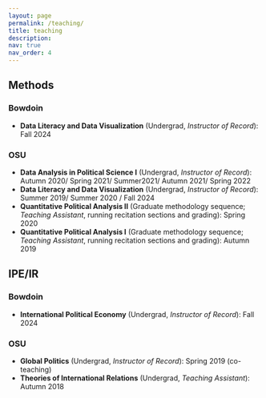 ```yaml
---
layout: page
permalink: /teaching/
title: teaching
description: 
nav: true
nav_order: 4
---
```


## Methods
### Bowdoin 
  - **Data Literacy and Data Visualization** (Undergrad, *Instructor of Record*): Fall 2024
### OSU 
  - **Data Analysis in Political Science I** (Undergrad, *Instructor of Record*): Autumn 2020/ Spring 2021/ Summer2021/ Autumn 2021/ Spring 2022
  - **Data Literacy and Data Visualization** (Undergrad, *Instructor of Record*): Summer 2019/ Summer 2020 / Fall 2024
  - **Quantitative Political Analysis II** (Graduate methodology sequence; *Teaching Assistant*, running recitation sections and grading): Spring 2020
  - **Quantitative Political Analysis I** (Graduate methodology sequence; *Teaching Assistant*, running recitation sections and grading): Autumn 2019


   
## IPE/IR
### Bowdoin 
  - **International Political Economy** (Undergrad, *Instructor of Record*): Fall 2024 
### OSU
  - **Global Politics** (Undergrad, *Instructor of Record*): Spring 2019 (co-teaching)
  - **Theories of International Relations** (Undergrad, *Teaching Assistant*): Autumn 2018  
